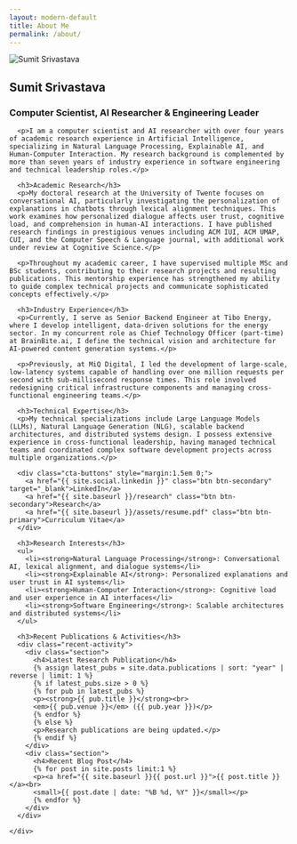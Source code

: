 ```yaml
---
layout: modern-default
title: About Me
permalink: /about/
---
```


<div class="about-page-container">
  <aside class="about-sidebar">
    <img src="{{ site.baseurl }}/assets/images/picofme5.png" alt="Sumit Srivastava" class="profile-image">
    <div class="social-links">
      <a href="{{ site.social.linkedin }}" target="_blank" title="LinkedIn"><i class="fab fa-linkedin"></i></a>
      <a href="{{ site.social.github }}" target="_blank" title="GitHub"><i class="fab fa-github"></i></a>
      <a href="{{ site.social.google_scholar }}" target="_blank" title="Google Scholar"><i class="fas fa-graduation-cap"></i></a>
      <a href="{{ site.social.instagram }}" target="_blank" title="Instagram"><i class="fab fa-instagram"></i></a>
    </div>
  </aside>

  <main class="about-main-content">
    <div class="about-content">
      <h2>Sumit Srivastava</h2>
      <h3 class="tagline">Computer Scientist, AI Researcher & Engineering Leader</h3>

      <p>I am a computer scientist and AI researcher with over four years of academic research experience in Artificial Intelligence, specializing in Natural Language Processing, Explainable AI, and Human-Computer Interaction. My research background is complemented by more than seven years of industry experience in software engineering and technical leadership roles.</p>

      <h3>Academic Research</h3>
      <p>My doctoral research at the University of Twente focuses on conversational AI, particularly investigating the personalization of explanations in chatbots through lexical alignment techniques. This work examines how personalized dialogue affects user trust, cognitive load, and comprehension in human-AI interactions. I have published research findings in prestigious venues including ACM IUI, ACM UMAP, CUI, and the Computer Speech & Language journal, with additional work under review at Cognitive Science.</p>

      <p>Throughout my academic career, I have supervised multiple MSc and BSc students, contributing to their research projects and resulting publications. This mentorship experience has strengthened my ability to guide complex technical projects and communicate sophisticated concepts effectively.</p>

      <h3>Industry Experience</h3>
      <p>Currently, I serve as Senior Backend Engineer at Tibo Energy, where I develop intelligent, data-driven solutions for the energy sector. In my concurrent role as Chief Technology Officer (part-time) at BrainBite.ai, I define the technical vision and architecture for AI-powered content generation systems.</p>

      <p>Previously, at MiQ Digital, I led the development of large-scale, low-latency systems capable of handling over one million requests per second with sub-millisecond response times. This role involved redesigning critical infrastructure components and managing cross-functional engineering teams.</p>

      <h3>Technical Expertise</h3>
      <p>My technical specializations include Large Language Models (LLMs), Natural Language Generation (NLG), scalable backend architectures, and distributed systems design. I possess extensive experience in cross-functional leadership, having managed technical teams and coordinated complex software development projects across multiple organizations.</p>

      <div class="cta-buttons" style="margin:1.5em 0;">
        <a href="{{ site.social.linkedin }}" class="btn btn-secondary" target="_blank">LinkedIn</a>
        <a href="{{ site.baseurl }}/research" class="btn btn-secondary">Research</a>
        <a href="{{ site.baseurl }}/assets/resume.pdf" class="btn btn-primary">Curriculum Vitae</a>
      </div>

      <h3>Research Interests</h3>
      <ul>
        <li><strong>Natural Language Processing</strong>: Conversational AI, lexical alignment, and dialogue systems</li>
        <li><strong>Explainable AI</strong>: Personalized explanations and user trust in AI systems</li>
        <li><strong>Human-Computer Interaction</strong>: Cognitive load and user experience in AI interfaces</li>
        <li><strong>Software Engineering</strong>: Scalable architectures and distributed systems</li>
      </ul>

      <h3>Recent Publications & Activities</h3>
      <div class="recent-activity">
        <div class="section">
          <h4>Latest Research Publication</h4>
          {% assign latest_pubs = site.data.publications | sort: "year" | reverse | limit: 1 %}
          {% if latest_pubs.size > 0 %}
          {% for pub in latest_pubs %}
          <p><strong>{{ pub.title }}</strong><br>
          <em>{{ pub.venue }}</em> ({{ pub.year }})</p>
          {% endfor %}
          {% else %}
          <p>Research publications are being updated.</p>
          {% endif %}
        </div>
        <div class="section">
          <h4>Recent Blog Post</h4>
          {% for post in site.posts limit:1 %}
          <p><a href="{{ site.baseurl }}{{ post.url }}">{{ post.title }}</a><br>
          <small>{{ post.date | date: "%B %d, %Y" }}</small></p>
          {% endfor %}
        </div>
      </div>

    </div>
  </main>
</div>
